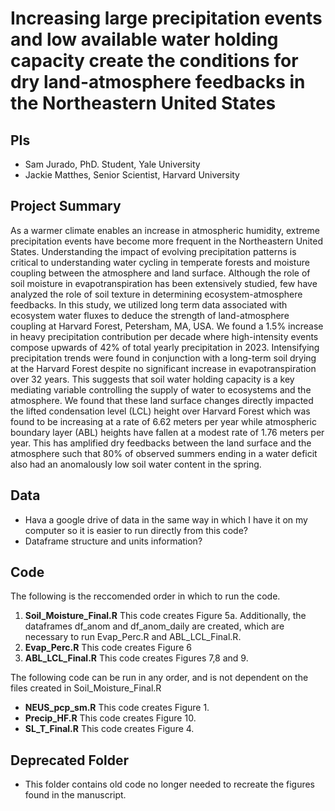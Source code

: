 # Increasing large precipitation events and low available water holding capacity create the conditions for dry land-atmosphere feedbacks in the Northeastern United States

## PIs
- Sam Jurado, PhD. Student, Yale University
- Jackie Matthes, Senior Scientist, Harvard University

## Project Summary
As a warmer climate enables an increase in atmospheric humidity, extreme precipitation events have become more frequent in the Northeastern United States. Understanding the impact of evolving precipitation patterns is critical to understanding water cycling in temperate forests and moisture coupling between the atmosphere and land surface. Although the role of soil moisture in evapotranspiration has been extensively studied, few have analyzed the role of soil texture in determining ecosystem-atmosphere feedbacks. In this study, we utilized long term data associated with ecosystem water fluxes to deduce the strength of land-atmosphere coupling at Harvard Forest, Petersham, MA, USA. We found a 1.5% increase in heavy precipitation contribution per decade where high-intensity events compose upwards of 42% of total yearly precipitation in 2023. Intensifying precipitation trends were found in conjunction with a long-term soil drying at the Harvard Forest despite no significant increase in evapotranspiration over 32 years. This suggests that soil water holding capacity is a key mediating variable controlling the supply of water to ecosystems and the atmosphere. We found that these land surface changes directly impacted the lifted condensation level (LCL) height over Harvard Forest which was found to be increasing at a rate of 6.62 meters per year while atmospheric boundary layer (ABL) heights have fallen at a modest rate of 1.76 meters per year. This has amplified dry feedbacks between the land surface and the atmosphere such that 80% of observed summers ending in a water deficit also had an anomalously low soil water content in the spring.

## Data
- Hava a google drive of data in the same way in which I have it on my computer so it is easier to run directly from this code?
- Dataframe structure and units information?


## Code
The following is the reccomended order in which to run the code.
1. **Soil_Moisture_Final.R** This code creates Figure 5a. Additionally, the dataframes df_anom and df_anom_daily are created, which are necessary to run Evap_Perc.R and ABL_LCL_Final.R.
2. **Evap_Perc.R** This code creates Figure 6
3. **ABL_LCL_Final.R** This code creates Figures 7,8 and 9.

The following code can be run in any order, and is not dependent on the files created in Soil_Moisture_Final.R
- **NEUS_pcp_sm.R** This code creates Figure 1.
- **Precip_HF.R** This code creates Figure 10.
- **SL_T_Final.R** This code creates Figure 4.


## Deprecated Folder
- This folder contains old code no longer needed to recreate the figures found in the manuscript.
